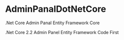 # AdminPanalDotNetCore
.Net Core Admin Panal Entity Framework Core 

.Net Core 2.2
Admin Panel
Entity Framework Code First
